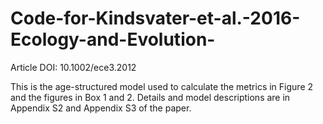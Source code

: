 # Code-for-Kindsvater-et-al.-2016-Ecology-and-Evolution-
Article  DOI: 10.1002/ece3.2012

This is the age-structured model used to calculate the metrics in Figure 2 and the figures in Box 1 and 2. Details and model descriptions are in Appendix S2 and Appendix S3 of the paper. 
